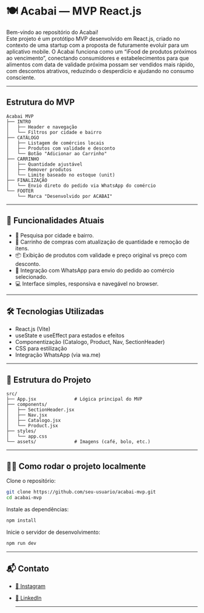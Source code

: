 # 🍽️ Acabai — MVP React.js

Bem-vindo ao repositório do Acabai!  
Este projeto é um protótipo MVP desenvolvido em React.js, criado no contexto de uma startup com a proposta de futuramente evoluir para um aplicativo mobile.
O Acabai funciona como um “iFood de produtos próximos ao vencimento”, conectando consumidores e estabelecimentos para que alimentos com data de validade próxima possam ser vendidos mais rápido, com descontos atrativos, reduzindo o desperdício e ajudando no consumo consciente.

---

## Estrutura do MVP
```plaintext
Acabai MVP
├── INTRO
│   ├── Header e navegação
│   └── Filtros por cidade e bairro
├── CATÁLOGO
│   ├── Listagem de comércios locais
│   ├── Produtos com validade e desconto
│   └── Botão "Adicionar ao Carrinho"
├── CARRINHO
│   ├── Quantidade ajustável
│   ├── Remover produtos
│   └── Limite baseado no estoque (unit)
├── FINALIZAÇÃO
│   └── Envio direto do pedido via WhatsApp do comércio
└── FOOTER
    └── Marca "Desenvolvido por ACABAI"
```

---

## 🚀 Funcionalidades Atuais

- 📍 Pesquisa por cidade e bairro.
- 🛒 Carrinho de compras com atualização de quantidade e remoção de itens.
- 📦 Exibição de produtos com validade e preço original vs preço com desconto.
- 🔗 Integração com WhatsApp para envio do pedido ao comércio selecionado.
- 💻 Interface simples, responsiva e navegável no browser.

---

## 🛠️ Tecnologias Utilizadas

- React.js (Vite)
- useState e useEffect para estados e efeitos
- Componentização (Catalogo, Product, Nav, SectionHeader)
- CSS para estilização
- Integração WhatsApp (via wa.me)
 
---

## 📂 Estrutura do Projeto
```plaintext
src/
├── App.jsx              # Lógica principal do MVP
├── components/
│   ├── SectionHeader.jsx
│   ├── Nav.jsx
│   ├── Catalogo.jsx
│   └── Product.jsx
├── styles/
│   └── app.css
└── assets/              # Imagens (café, bolo, etc.)
```

---

## 👨‍💻 Como rodar o projeto localmente
 
Clone o repositório:


```bash
git clone https://github.com/seu-usuario/acabai-mvp.git
cd acabai-mvp
```

Instale as dependências:

```bash
npm install
```

Inicie o servidor de desenvolvimento:
```bash
npm run dev
```

---

## 📬 Contato

- [📸 Instagram](https://www.instagram.com/_patrick.edueu_)
- [💼 LinkedIn](https://www.linkedin.com/in/patrick-souza-b20b50248/)

  ---
